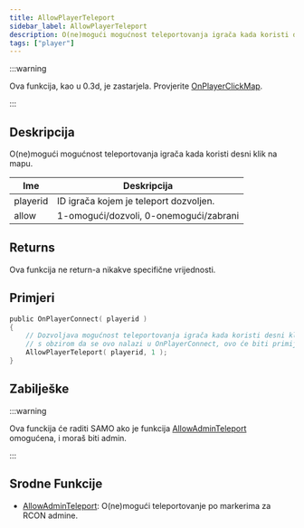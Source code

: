 ```yaml
---
title: AllowPlayerTeleport
sidebar_label: AllowPlayerTeleport
description: O(ne)mogući mogućnost teleportovanja igrača kada koristi desni klik na mapu.
tags: ["player"]
---
```


:::warning

Ova funkcija, kao u 0.3d, je zastarjela. Provjerite [OnPlayerClickMap](../callbacks/OnPlayerClickMap).

:::

## Deskripcija

O(ne)mogući mogućnost teleportovanja igrača kada koristi desni klik na mapu.

| Ime      | Deskripcija                            |
| -------- | -------------------------------------- |
| playerid | ID igrača kojem je teleport dozvoljen. |
| allow    | 1-omogući/dozvoli, 0-onemogući/zabrani |

## Returns

Ova funkcija ne return-a nikakve specifične vrijednosti.

## Primjeri

```c
public OnPlayerConnect( playerid )
{
    // Dozvoljava mogućnost teleportovanja igrača kada koristi desni klik na mapu
    // s obzirom da se ovo nalazi u OnPlayerConnect, ovo će biti primijenjeno na SVAKOG igrača
    AllowPlayerTeleport( playerid, 1 );
}
```

## Zabilješke

:::warning

Ova funckija će raditi SAMO ako je funkcija [AllowAdminTeleport](AllowAdminTeleport) omogućena, i moraš biti admin.

:::

## Srodne Funkcije

- [AllowAdminTeleport](AllowAdminTeleport): O(ne)mogući teleportovanje po markerima za RCON admine.

